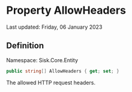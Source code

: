 # Property AllowHeaders
Last updated: Friday, 06 January 2023

## Definition
Namespace: Sisk.Core.Entity

```csharp
public string[] AllowHeaders { get; set; }
```

The allowed HTTP request headers.

